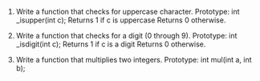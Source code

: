 1. Write a function that checks for uppercase character. Prototype: int _isupper(int c); Returns 1 if c is uppercase Returns 0 otherwise.

2. Write a function that checks for a digit (0 through 9). Prototype: int _isdigit(int c); Returns 1 if c is a digit Returns 0 otherwise.

3. Write a function that multiplies two integers. Prototype: int mul(int a, int b);
